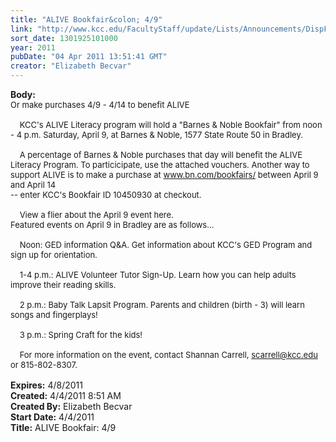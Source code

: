 ```yaml
---
title: "ALIVE Bookfair&colon; 4/9"
link: "http://www.kcc.edu/FacultyStaff/update/Lists/Announcements/DispForm.aspx?ID=202"
sort_date: 1301925101000
year: 2011
pubDate: "04 Apr 2011 13:51:41 GMT"
creator: "Elizabeth Becvar"
---
```


<div><b>Body:</b> <div class=ExternalClass0A78EB2E8E4F4D76947D9CABF27C69BB><div><font size=2>Or make purchases 4/9 - 4/14 to benefit ALIVE<br> <br>    KCC's ALIVE Literacy program will hold a &quot;Barnes &amp; Noble Bookfair&quot; from noon - 4 p.m. Saturday, April 9, at Barnes &amp; Noble, 1577 State Route 50 in Bradley.</font></div><font size=2>
<div><br>    A percentage of Barnes &amp; Noble purchases that day will benefit the ALIVE Literacy Program. To particicipate, use the attached vouchers. Another way to support ALIVE is to make a purchase at </font><a href="http://www.bn.com/bookfairs/"><font size=2>www.bn.com/bookfairs/</font></a><font size=2> between April 9 and April 14 </font></div>
<div><font size=2>-- enter KCC's Bookfair ID 10450930 at checkout.</font></div>
<div><font size=2><br>    View a flier about the April 9 event here. </font></div>
<div><font size=2>Featured events on April 9 in Bradley are as follows... </font></div><font size=2>
<div><br>    Noon: GED information Q&amp;A. Get information about KCC's GED Program and sign up for orientation.</div>
<div><br>    1-4 p.m.: ALIVE Volunteer Tutor Sign-Up. Learn how you can help adults improve their reading skills.</div>
<div><br>    2 p.m.: Baby Talk Lapsit Program. Parents and children (birth - 3) will learn songs and fingerplays!</div>
<div><br>    3 p.m.: Spring Craft for the kids!</div>
<div><br>    For more information on the event, contact Shannan Carrell, </font><a href="mailto:scarrell@kcc.edu"><font size=2>scarrell@kcc.edu</font></a><font size=2> or 815-802-8307.</font></div>
<div><font size=2> </font></div></div></div>
<div><b>Expires:</b> 4/8/2011</div>
<div><b>Created:</b> 4/4/2011 8:51 AM</div>
<div><b>Created By:</b> Elizabeth Becvar</div>
<div><b>Start Date:</b> 4/4/2011</div>
<div><b>Title:</b> ALIVE Bookfair: 4/9</div>
